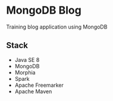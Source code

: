 MongoDB Blog
======
Training blog application using MongoDB  

Stack
-----
* Java SE 8
* MongoDB
* Morphia
* Spark
* Apache Freemarker
* Apache Maven